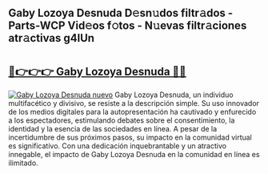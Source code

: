 ## Gaby Lozoya Desnuda D𝚎sn𝚞dos filtr𝚊dos - Parts-WCP Vid𝚎os f𝚘tos - N𝚞evas filtr𝚊ciones atr𝚊ctivas g4lUn

# <h2><a href="http://mbb5sx.tromn.icu/?c=Gaby+Lozoya+Desnuda">🔗👉👉👉 Gaby Lozoya Desnuda 🔗🔗</a></h2>

[![Gaby Lozoya Desnuda nuevo](https://i.imgur.com/pEAQMta.gif)](http://mbb5sx.tromn.icu/?c=Gaby+Lozoya+Desnuda)
Gaby Lozoya Desnuda, un individuo multifacético y divisivo, se resiste a la descripción simple. Su uso innovador de los medios digitales para la autopresentación ha cautivado y enfurecido a los espectadores, estimulando debates sobre el consentimiento, la identidad y la esencia de las sociedades en línea. A pesar de la incertidumbre de sus próximos pasos, su impacto en la comunidad virtual es significativo. Con una dedicación inquebrantable y un atractivo innegable, el impacto de Gaby Lozoya Desnuda en la comunidad en línea es ilimitado.

